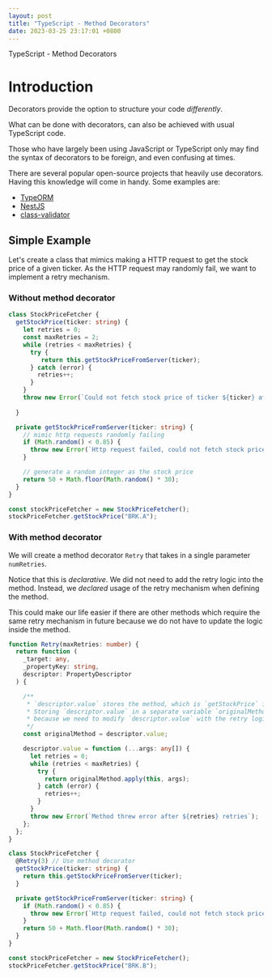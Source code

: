```yaml
---
layout: post
title: "TypeScript - Method Decorators"
date: 2023-03-25 23:17:01 +0800
---
```


TypeScript - Method Decorators

# Introduction

Decorators provide the option to structure your code _differently_.

What can be done with decorators, can also be achieved with usual TypeScript code.

Those who have largely been using JavaScript or TypeScript only may find the syntax of decorators to be foreign, and even confusing at times.

There are several popular open-source projects that heavily use decorators. Having this knowledge will come in handy. Some examples are:

- [TypeORM](https://github.com/typeorm/typeorm)
- [NestJS](https://github.com/nestjs/nest)
- [class-validator](https://github.com/typestack/class-validator)

## Simple Example

Let's create a class that mimics making a HTTP request to get the stock price of a given ticker.
As the HTTP request may randomly fail, we want to implement a retry mechanism.

### Without method decorator

```typescript
class StockPriceFetcher {
  getStockPrice(ticker: string) {
    let retries = 0;
    const maxRetries = 2;
    while (retries < maxRetries) {
      try {
         return this.getStockPriceFromServer(ticker);
      } catch (error) {
        retries++;
      }
    }
    throw new Error(`Could not fetch stock price of ticker ${ticker} after ${retries} retries`);
   
  }

  private getStockPriceFromServer(ticker: string) {
    // mimic http requests randomly failing
    if (Math.random() < 0.85) {
      throw new Error(`Http request failed, could not fetch stock price for ticker ${ticker}`);
    }

    // generate a random integer as the stock price
    return 50 + Math.floor(Math.random() * 30);
  }
}

const stockPriceFetcher = new StockPriceFetcher();
stockPriceFetcher.getStockPrice("BRK.A");
```

### With method decorator

We will create a method decorator `Retry` that takes in a single parameter `numRetries`.

Notice that this is _declarative_. We did not need to add the retry logic into the method.
Instead, we _declared_ usage of the retry mechanism when defining the method.

This could make our life easier if there are other methods which
require the same retry mechanism in future because we do not have
to update the logic inside the method.

```typescript
function Retry(maxRetries: number) {
  return function (
    _target: any,
    _propertyKey: string,
    descriptor: PropertyDescriptor
  ) {

    /**
     * `descriptor.value` stores the method, which is `getStockPrice` in our example
     * Storing `descriptor.value` in a separate variable `originalMethod
     * because we need to modify `descriptor.value` with the retry logic
     */
    const originalMethod = descriptor.value;

    descriptor.value = function (...args: any[]) {
      let retries = 0;
      while (retries < maxRetries) {
        try {
          return originalMethod.apply(this, args);
        } catch (error) {
          retries++;
        }
      }
      throw new Error(`Method threw error after ${retries} retries`);
    };
  };
}

class StockPriceFetcher {
  @Retry(3) // Use method decorator
  getStockPrice(ticker: string) {
    return this.getStockPriceFromServer(ticker);
  }

  private getStockPriceFromServer(ticker: string) {
    if (Math.random() < 0.85) {
      throw new Error(`Http request failed, could not fetch stock price for ticker ${ticker}`);
    }
    return 50 + Math.floor(Math.random() * 30);
  }
}

const stockPriceFetcher = new StockPriceFetcher();
stockPriceFetcher.getStockPrice("BRK.B");
```
